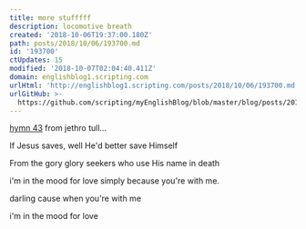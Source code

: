 ```yaml
---
title: more stufffff
description: locomotive breath
created: '2018-10-06T19:37:00.180Z'
path: posts/2018/10/06/193700.md
id: '193700'
ctUpdates: 15
modified: '2018-10-07T02:04:40.411Z'
domain: englishblog1.scripting.com
urlHtml: 'http://englishblog1.scripting.com/posts/2018/10/06/193700.md'
urlGitHub: >-
  https://github.com/scripting/myEnglishBlog/blob/master/blog/posts/2018/10/06/193700.md
---
```

[hymn 43](https://www.google.com/search?safe=off&rlz=1C5CHFA_enUS743US747&ei=fWa5W5_hEcWbkwXMy7vQAQ&q=if+jesus+saves+well+he+better+save+himself+lyrics&oq=if+jesus+saves+&gs_l=psy-ab.1.0.0j0i22i30l2.13269.16292..19254...0.0..0.73.958.15......0....1..gws-wiz.......0i71j35i39j0i67j0i131.Bqogjg64mrg) from jethro tull...

If Jesus saves, well He'd better save Himself

From the gory glory seekers who use His name in death

i'm in the mood for love simply because you're with me.

darling cause when you're with me

i'm in the mood for love
